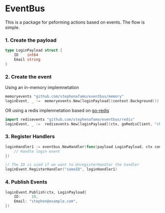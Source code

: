 # EventBus

This is a package for peforming actions based on events. The flow is simple.

### 1. Create the payload

```go
type LoginPayload struct {
    ID    int64
    Email string
}
```

### 2. Create the event

Using an in-memory implemnetation

```go
memoryevents "github.com/stephenafamo/eventbus/memory"
loginEvent, _ :=  memoryevents.New[loginPayload](context.Background())
```

OR using a redis implemnetation based on [go-redis](https://github.com/go-redis/redis/v8)

```go
import redisevents "github.com/stephenafamo/eventbus/redis"
loginEvent, _ :=  redisevents.New[loginPayload](ctx, goRedisClient, "channelName")
```

### 3. Register Handlers

```go
loginHandler1 := eventbus.NewHandler(func(payload LoginPayload, ctx context.Context) {
    // Handle login event
})

// The ID is used if we want to UnregisterHandler the handler
loginEvent.RegisterHandler("someID", loginHandler1)
```

### 4. Publish Events

```go
loginEvent.Publish(ctx, LoginPayload{
    ID:     10,
    Email: "stephen@example.com",
})
```


